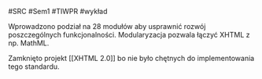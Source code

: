 #SRC #Sem1 #TIWPR #wykład 

Wprowadzono podział na 28 modułów aby usprawnić rozwój poszczególnych funkcjonalności. Modularyzacja pozwala łączyć XHTML z np. MathML. 

Zamknięto projekt [[XHTML 2.0]] bo nie było chętnych do implementowania tego standardu.